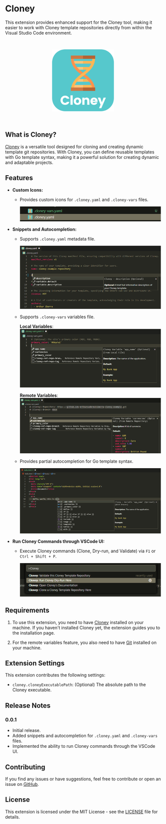 # Cloney

This extension provides enhanced support for the Cloney tool, making it easier to work with Cloney template repositories directly from within the Visual Studio Code environment.

<br>
<p align="center">
  <img src="images/cloney-logo-rounded.png" width="200px">
</p>
<br>

## What is Cloney?

[Cloney](https://arthursudbrackibarra.github.io/cloney-documentation) is a versatile tool designed for cloning and creating dynamic template git repositories. With Cloney, you can define reusable templates with Go template syntax, making it a powerful solution for creating dynamic and adaptable projects.

## Features

- **Custom Icons:**

  - Provides custom icons for `.cloney.yaml` and `.cloney-vars` files.

    ![Custom Icons](images/demo/custom-icons.png)

- **Snippets and Autocompletion:**

  - Supports `.cloney.yaml` metadata file.

    ![Metadata File Snippets](images/demo/metadata-file-snippets.png)

  - Supports `.cloney-vars` variables file.

    **Local Variables**:
    ![Variables File Snippets](images/demo/variables-file-snippets.png)

    **Remote Variables**:
    ![Remote Variables File Snippets](images/demo/variables-file-snippets-remote.png)

  - Provides partial autocompletion for Go template syntax.

    ![Go Template Autocompletion](images/demo/go-template-autocompletion.png)

- **Run Cloney Commands through VSCode UI:**

  - Execute Cloney commands (Clone, Dry-run, and Validate) via `F1` or `Ctrl + Shift + P`.

    ![Run Cloney Commands](images/demo/run-cloney-commands.png)

## Requirements

1. To use this extension, you need to have [Cloney](https://arthursudbrackibarra.github.io/cloney-documentation/getting-started/#installing-cloney) installed on your machine. If you haven't installed Cloney yet, the extension guides you to the installation page.

1. For the remote variables feature, you also need to have [Git](https://git-scm.com/downloads) installed on your machine.

## Extension Settings

This extension contributes the following settings:

- `cloney.cloneyExecutablePath`: (Optional) The absolute path to the Cloney executable.

## Release Notes

### 0.0.1

- Initial release.
- Added snippets and autocompletion for `.cloney.yaml` and `.cloney-vars` files.
- Implemented the ability to run Cloney commands through the VSCode UI.

## Contributing

If you find any issues or have suggestions, feel free to contribute or open an issue on [GitHub](https://github.com/ArthurSudbrackIbarra/cloney-vscode-extension).

## License

This extension is licensed under the MIT License - see the [LICENSE](LICENSE) file for details.
